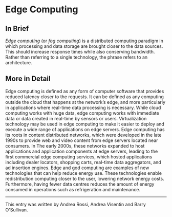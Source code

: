 # Edge Computing

## In Brief

*Edge computing* (or *fog computing*) is a distributed computing paradigm in which processing and data storage are brought closer to the data sources. This should increase response times while also conserving bandwidth. Rather than referring to a single technology, the phrase refers to an architecture.

## More in Detail

Edge computing is defined as any form of computer software that provides reduced latency closer to the requests. It can be defined as any computing outside the cloud that happens at the network’s edge, and more particularly in applications where real-time data processing is necessary. While cloud computing works with huge data, edge computing works with immediate data or data created in real-time by sensors or users. Virtualization technology may be used in edge computing to make it easier to deploy and execute a wide range of applications on edge servers. Edge computing has its roots in content distributed networks, which were developed in the late 1990s to provide web and video content from edge servers located near consumers. In The early 2000s, these networks expanded to host applications and application components at edge servers, leading to the first commercial edge computing services, which hosted applications including dealer locators, shopping carts, real-time data aggregators, and ad insertion engines. Edge and god computing are examples of new technologies that can help reduce energy use. These technologies enable redistribution computing closer to the user, lowering network energy costs. Furthermore, having fewer data centres reduces the amount of energy consumed in operations such as refrigeration and maintenance. 


---

This entry was written by Andrea Rossi, Andrea Visentin and Barry O'Sullivan.


